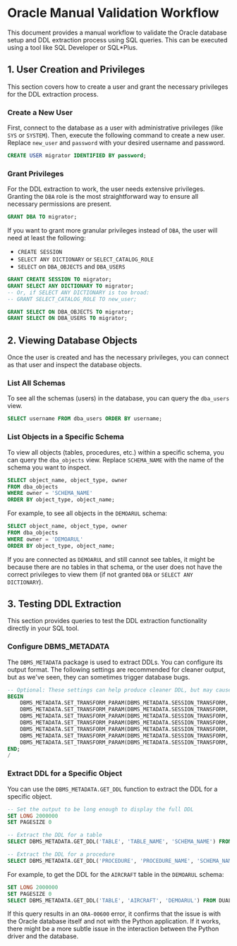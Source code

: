 # Oracle Manual Validation Workflow

This document provides a manual workflow to validate the Oracle database setup and DDL extraction process using SQL queries. This can be executed using a tool like SQL Developer or SQL*Plus.

## 1. User Creation and Privileges

This section covers how to create a user and grant the necessary privileges for the DDL extraction process.

### Create a New User

First, connect to the database as a user with administrative privileges (like `SYS` or `SYSTEM`). Then, execute the following command to create a new user. Replace `new_user` and `password` with your desired username and password.

```sql
CREATE USER migrator IDENTIFIED BY password;
```

### Grant Privileges

For the DDL extraction to work, the user needs extensive privileges. Granting the `DBA` role is the most straightforward way to ensure all necessary permissions are present.

```sql
GRANT DBA TO migrator;
```

If you want to grant more granular privileges instead of `DBA`, the user will need at least the following:
- `CREATE SESSION`
- `SELECT ANY DICTIONARY` or `SELECT_CATALOG_ROLE`
- `SELECT` on `DBA_OBJECTS` and `DBA_USERS`

```sql
GRANT CREATE SESSION TO migrator;
GRANT SELECT ANY DICTIONARY TO migrator;
-- Or, if SELECT ANY DICTIONARY is too broad:
-- GRANT SELECT_CATALOG_ROLE TO new_user;

GRANT SELECT ON DBA_OBJECTS TO migrator;
GRANT SELECT ON DBA_USERS TO migrator;
```

## 2. Viewing Database Objects

Once the user is created and has the necessary privileges, you can connect as that user and inspect the database objects.

### List All Schemas

To see all the schemas (users) in the database, you can query the `dba_users` view.

```sql
SELECT username FROM dba_users ORDER BY username;
```

### List Objects in a Specific Schema

To view all objects (tables, procedures, etc.) within a specific schema, you can query the `dba_objects` view. Replace `SCHEMA_NAME` with the name of the schema you want to inspect.

```sql
SELECT object_name, object_type, owner
FROM dba_objects
WHERE owner = 'SCHEMA_NAME'
ORDER BY object_type, object_name;
```

For example, to see all objects in the `DEMOARUL` schema:

```sql
SELECT object_name, object_type, owner
FROM dba_objects
WHERE owner = 'DEMOARUL'
ORDER BY object_type, object_name;
```

If you are connected as `DEMOARUL` and still cannot see tables, it might be because there are no tables in that schema, or the user does not have the correct privileges to view them (if not granted `DBA` or `SELECT ANY DICTIONARY`).

## 3. Testing DDL Extraction

This section provides queries to test the DDL extraction functionality directly in your SQL tool.

### Configure DBMS_METADATA

The `DBMS_METADATA` package is used to extract DDLs. You can configure its output format. The following settings are recommended for cleaner output, but as we've seen, they can sometimes trigger database bugs.

```sql
-- Optional: These settings can help produce cleaner DDL, but may cause issues on some DB versions.
BEGIN
    DBMS_METADATA.SET_TRANSFORM_PARAM(DBMS_METADATA.SESSION_TRANSFORM, 'STORAGE', FALSE);
    DBMS_METADATA.SET_TRANSFORM_PARAM(DBMS_METADATA.SESSION_TRANSFORM, 'SEGMENT_ATTRIBUTES', FALSE);
    DBMS_METADATA.SET_TRANSFORM_PARAM(DBMS_METADATA.SESSION_TRANSFORM, 'SQLTERMINATOR', TRUE);
    DBMS_METADATA.SET_TRANSFORM_PARAM(DBMS_METADATA.SESSION_TRANSFORM, 'PRETTY', TRUE);
    DBMS_METADATA.SET_TRANSFORM_PARAM(DBMS_METADATA.SESSION_TRANSFORM, 'CONSTRAINTS_AS_ALTER', FALSE);
    DBMS_METADATA.SET_TRANSFORM_PARAM(DBMS_METADATA.SESSION_TRANSFORM, 'REF_CONSTRAINTS', TRUE);
    DBMS_METADATA.SET_TRANSFORM_PARAM(DBMS_METADATA.SESSION_TRANSFORM, 'EMIT_SCHEMA', FALSE);
END;
/
```

### Extract DDL for a Specific Object

You can use the `DBMS_METADATA.GET_DDL` function to extract the DDL for a specific object.

```sql
-- Set the output to be long enough to display the full DDL
SET LONG 2000000
SET PAGESIZE 0

-- Extract the DDL for a table
SELECT DBMS_METADATA.GET_DDL('TABLE', 'TABLE_NAME', 'SCHEMA_NAME') FROM DUAL;

-- Extract the DDL for a procedure
SELECT DBMS_METADATA.GET_DDL('PROCEDURE', 'PROCEDURE_NAME', 'SCHEMA_NAME') FROM DUAL;
```

For example, to get the DDL for the `AIRCRAFT` table in the `DEMOARUL` schema:

```sql
SET LONG 2000000
SET PAGESIZE 0
SELECT DBMS_METADATA.GET_DDL('TABLE', 'AIRCRAFT', 'DEMOARUL') FROM DUAL;
```

If this query results in an `ORA-00600` error, it confirms that the issue is with the Oracle database itself and not with the Python application. If it works, there might be a more subtle issue in the interaction between the Python driver and the database.
